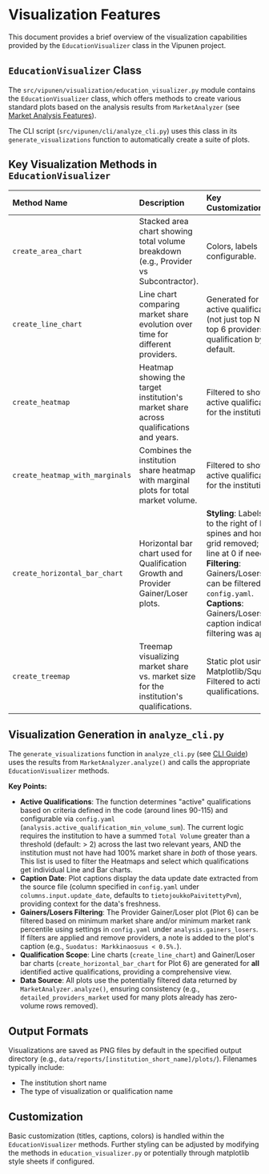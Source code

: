 # Visualization Features

This document provides a brief overview of the visualization capabilities provided by the `EducationVisualizer` class in the Vipunen project.

## `EducationVisualizer` Class

The `src/vipunen/visualization/education_visualizer.py` module contains the `EducationVisualizer` class, which offers methods to create various standard plots based on the analysis results from `MarketAnalyzer` (see [Market Analysis Features](MARKET_ANALYSIS.md)).

The CLI script (`src/vipunen/cli/analyze_cli.py`) uses this class in its `generate_visualizations` function to automatically create a suite of plots.

## Key Visualization Methods in `EducationVisualizer`

| Method Name                       | Description                                                                          | Key Customizations/Notes                                                                                                |
| :-------------------------------- | :----------------------------------------------------------------------------------- | :---------------------------------------------------------------------------------------------------------------------- |
| `create_area_chart`               | Stacked area chart showing total volume breakdown (e.g., Provider vs Subcontractor). | Colors, labels configurable.                                                                                            |
| `create_line_chart`               | Line chart comparing market share evolution over time for different providers.       | Generated for **all** active qualifications (not just top N). Shows top 6 providers per qualification by default.        |
| `create_heatmap`                  | Heatmap showing the target institution's market share across qualifications and years. | Filtered to show only active qualifications for the institution.                                                      |
| `create_heatmap_with_marginals` | Combines the institution share heatmap with marginal plots for total market volume.    | Filtered to show only active qualifications for the institution.                                                      |
| `create_horizontal_bar_chart`   | Horizontal bar chart used for Qualification Growth and Provider Gainer/Loser plots.  | **Styling**: Labels appear to the right of bars; spines and horizontal grid removed; vertical line at 0 if needed.<br>**Filtering**: Gainers/Losers plot can be filtered via `config.yaml`.<br>**Captions**: Gainers/Losers caption indicates if filtering was applied. |
| `create_treemap`                  | Treemap visualizing market share vs. market size for the institution's qualifications. | Static plot using Matplotlib/Squarify. Filtered to active qualifications.                                                |

## Visualization Generation in `analyze_cli.py`

The `generate_visualizations` function in `analyze_cli.py` (see [CLI Guide](CLI_GUIDE.md)) uses the results from `MarketAnalyzer.analyze()` and calls the appropriate `EducationVisualizer` methods.

**Key Points:**

*   **Active Qualifications**: The function determines "active" qualifications based on criteria defined in the code (around lines 90-115) and configurable via `config.yaml` (`analysis.active_qualification_min_volume_sum`). The current logic requires the institution to have a summed `Total Volume` greater than a threshold (default: > 2) across the last two relevant years, AND the institution must not have had 100% market share in *both* of those years. This list is used to filter the Heatmaps and select which qualifications get individual Line and Bar charts.
*   **Caption Date**: Plot captions display the data update date extracted from the source file (column specified in `config.yaml` under `columns.input.update_date`, defaults to `tietojoukkoPaivitettyPvm`), providing context for the data's freshness.
*   **Gainers/Losers Filtering**: The Provider Gainer/Loser plot (Plot 6) can be filtered based on minimum market share and/or minimum market rank percentile using settings in `config.yaml` under `analysis.gainers_losers`. If filters are applied and remove providers, a note is added to the plot's caption (e.g., `Suodatus: Markkinaosuus < 0.5%.`).
*   **Qualification Scope**: Line charts (`create_line_chart`) and Gainer/Loser bar charts (`create_horizontal_bar_chart` for Plot 6) are generated for **all** identified active qualifications, providing a comprehensive view.
*   **Data Source**: All plots use the potentially filtered data returned by `MarketAnalyzer.analyze()`, ensuring consistency (e.g., `detailed_providers_market` used for many plots already has zero-volume rows removed).

## Output Formats

Visualizations are saved as PNG files by default in the specified output directory (e.g., `data/reports/[institution_short_name]/plots/`). Filenames typically include:
- The institution short name
- The type of visualization or qualification name

## Customization

Basic customization (titles, captions, colors) is handled within the `EducationVisualizer` methods. Further styling can be adjusted by modifying the methods in `education_visualizer.py` or potentially through matplotlib style sheets if configured. 